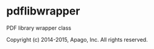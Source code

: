 # pdflibwrapper
PDF library wrapper class

Copyright (c) 2014-2015, Apago, Inc. All rights reserved.

